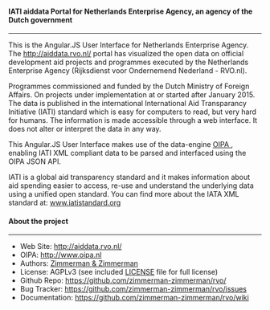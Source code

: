 #### IATI aiddata Portal for Netherlands Enterprise Agency, an agency of the Dutch government
--------
This is the Angular.JS User Interface for Netherlands Enterprise Agency.  The http://aiddata.rvo.nl/ portal has visualized the open data on official development aid projects and programmes executed by the Netherlands Enterprise Agency (Rijksdienst voor Ondernemend Nederland - RVO.nl). 

Programmes commissioned and funded by the Dutch Ministry of Foreign Affairs. On projects under implementation at or started after January 2015. The data is published in the international International Aid Transparancy Initiative (IATI) standard which is easy for computers to read, but very hard for humans. The information is made accessible through a web interface. It does not alter or interpret the data in any way.

This Angular.JS User Interface makes use of the data-engine [OIPA ](http://www.oipa.nl),  enabling IATI XML compliant data to be parsed and interfaced using the OIPA JSON API.

IATI is a global aid transparency standard and it makes information about aid spending easier to access, re-use and understand the underlying data using a unified open standard. You can find more about the IATA XML standard at: www.iatistandard.org


#### About the project
--------

* Web Site:         http://aiddata.rvo.nl/
* OIPA:             http://www.oipa.nl
* Authors:          [Zimmerman & Zimmerman ](https://www.zimmermanzimmerman.nl/)
* License:          AGPLv3 (see included [LICENSE](https://github.com/openaid-IATI/OIPA/blob/master/LICENSE.MD) file for full license)
* Github Repo:      https://github.com/zimmerman-zimmerman/rvo/
* Bug Tracker:      https://github.com/zimmerman-zimmerman/rvo/issues
* Documentation:    https://github.com/zimmerman-zimmerman/rvo/wiki



